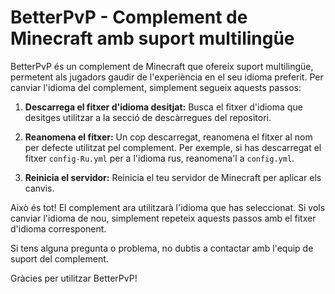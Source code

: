 # BetterPvP - Complement de Minecraft amb suport multilingüe

BetterPvP és un complement de Minecraft que ofereix suport multilingüe, permetent als jugadors gaudir de l'experiència en el seu idioma preferit. Per canviar l'idioma del complement, simplement segueix aquests passos:

1. **Descarrega el fitxer d'idioma desitjat:** Busca el fitxer d'idioma que desitges utilitzar a la secció de descàrregues del repositori.

2. **Reanomena el fitxer:** Un cop descarregat, reanomena el fitxer al nom per defecte utilitzat pel complement. Per exemple, si has descarregat el fitxer `config-Ru.yml` per a l'idioma rus, reanomena'l a `config.yml`.

3. **Reinicia el servidor:** Reinicia el teu servidor de Minecraft per aplicar els canvis.

Això és tot! El complement ara utilitzarà l'idioma que has seleccionat. Si vols canviar l'idioma de nou, simplement repeteix aquests passos amb el fitxer d'idioma corresponent.

Si tens alguna pregunta o problema, no dubtis a contactar amb l'equip de suport del complement.

Gràcies per utilitzar BetterPvP!
